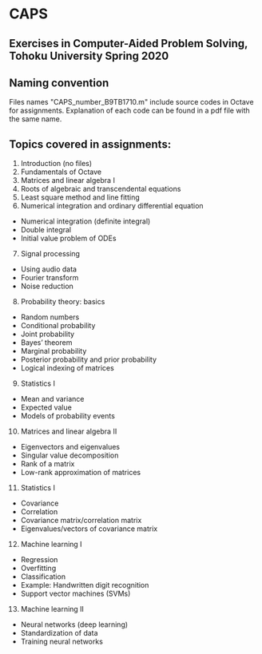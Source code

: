 # CAPS
 Exercises in Computer-Aided Problem Solving, Tohoku University Spring 2020
----------
## Naming convention
Files names "CAPS_number_B9TB1710.m" include source codes in Octave for assignments. Explanation of each code can be found in a pdf file with the same name.
 
## Topics covered in assignments:
 1. Introduction (no files) 
 2. Fundamentals of Octave
 3. Matrices and linear algebra I
 4. Roots of algebraic and transcendental equations 
 5. Least square method and line fitting
 6. Numerical integration and ordinary
differential equation
  * Numerical integration (definite integral)
  * Double integral
  * Initial value problem of ODEs
 7. Signal processing
  * Using audio data
  * Fourier transform
  * Noise reduction
 8. Probability theory: basics
  * Random numbers
  * Conditional probability
  * Joint probability
  * Bayes’ theorem
  * Marginal probability
  * Posterior probability and prior probability
  * Logical indexing of matrices
9. Statistics I
* Mean and variance
* Expected value
* Models of probability events
10. Matrices and linear algebra II
* Eigenvectors and eigenvalues
* Singular value decomposition
* Rank of a matrix
* Low-rank approximation of matrices
11. Statistics I
* Covariance
* Correlation
* Covariance matrix/correlation matrix
* Eigenvalues/vectors of covariance matrix
12. Machine learning I
* Regression
* Overfitting
* Classification
* Example: Handwritten digit recognition
* Support vector machines (SVMs)
13. Machine learning II
* Neural networks (deep learning)
* Standardization of data
* Training neural networks
